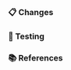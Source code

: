 <!--
By submitting a pull request to this repository, you agree to the terms within the project's Code of Conduct: https://github.com/tfadeyi/slotalk/blob/main/CODE_OF_CONDUCT.md.
-->

### 📋 Changes

<!--
Describe both what is changing and why this is important. Include:

- Types and methods added, deleted, deprecated, or changed
- A summary of usage if this is a new feature or a change to a public API
-->

### 🧪 Testing

<!--
Describe how this can be tested by reviewers. Be specific about anything not tested and why. Include any manual steps for testing end-to-end, or for testing functionality not covered by unit tests.
-->

### 📚 References

<!--
Add relevant links supporting this change, such as:

- GitHub issue/PR number addressed or fixed
- StackOverflow answer
- Related pull requests/issues from other repositories
-->



